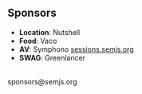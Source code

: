 ##  Sponsors

- **Location**: Nutshell
- **Food**: Vaco
- **AV**: Symphono [sessions.semjs.org](http://sessions.semjs.org)
- **SWAG**: Greenlancer

<br />
sponsors@semjs.org
